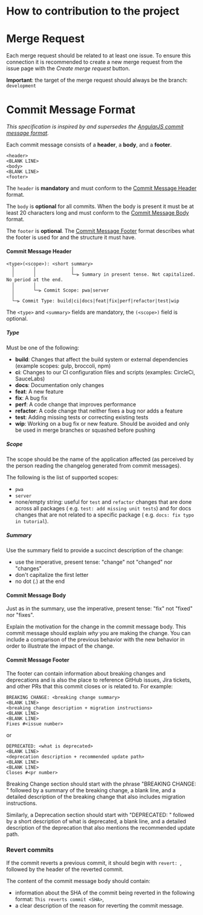 How to contribution to the project
===

# Merge Request

Each merge request should be related to at least one issue. To ensure this connection it is recommended to create a new
merge request from the issue page with the *Create merge request* button.

**Important**: the target of the merge request should always be the branch: `development`

# Commit Message Format

*This specification is inspired by and supersedes the [AngularJS commit message format][commit-message-format].*

Each commit message consists of a **header**, a **body**, and a **footer**.

```
<header>
<BLANK LINE>
<body>
<BLANK LINE>
<footer>
```

The `header` is **mandatory** and must conform to the [Commit Message Header](#commit-message-header) format.

The `body` is **optional** for all commits. When the body is present it must be at least 20 characters long and must
conform to the [Commit Message Body](#commit-message-body) format.

The `footer` is **optional**. The [Commit Message Footer](#commit-message-footer) format describes what the footer is
used for and the structure it must have.

#### Commit Message Header

```
<type>(<scope>): <short summary>
  │       │             │
  │       │             └─⫸ Summary in present tense. Not capitalized. No period at the end.
  │       │
  │       └─⫸ Commit Scope: pwa|server
  │
  └─⫸ Commit Type: build|ci|docs|feat|fix|perf|refactor|test|wip
```

The `<type>` and `<summary>` fields are mandatory, the `(<scope>)` field is optional.

##### Type

Must be one of the following:

* **build**: Changes that affect the build system or external dependencies (example scopes: gulp, broccoli, npm)
* **ci**: Changes to our CI configuration files and scripts (examples: CircleCi, SauceLabs)
* **docs**: Documentation only changes
* **feat**: A new feature
* **fix**: A bug fix
* **perf**: A code change that improves performance
* **refactor**: A code change that neither fixes a bug nor adds a feature
* **test**: Adding missing tests or correcting existing tests
* **wip**: Working on a bug fix or new feature. Should be avoided and only be used in merge branches or squashed before
  pushing

##### Scope

The scope should be the name of the application affected (as perceived by the person reading the changelog generated
from commit messages).

The following is the list of supported scopes:

* `pwa`
* `server`
* none/empty string: useful for `test` and `refactor` changes that are done across all packages (
  e.g. `test: add missing unit tests`) and for docs changes that are not related to a specific package (
  e.g. `docs: fix typo in tutorial`).

##### Summary

Use the summary field to provide a succinct description of the change:

* use the imperative, present tense: "change" not "changed" nor "changes"
* don't capitalize the first letter
* no dot (.) at the end

#### Commit Message Body

Just as in the summary, use the imperative, present tense: "fix" not "fixed" nor "fixes".

Explain the motivation for the change in the commit message body. This commit message should explain _why_ you are
making the change. You can include a comparison of the previous behavior with the new behavior in order to illustrate
the impact of the change.

#### Commit Message Footer

The footer can contain information about breaking changes and deprecations and is also the place to reference GitHub
issues, Jira tickets, and other PRs that this commit closes or is related to. For example:

```
BREAKING CHANGE: <breaking change summary>
<BLANK LINE>
<breaking change description + migration instructions>
<BLANK LINE>
<BLANK LINE>
Fixes #<issue number>
```

or

```
DEPRECATED: <what is deprecated>
<BLANK LINE>
<deprecation description + recommended update path>
<BLANK LINE>
<BLANK LINE>
Closes #<pr number>
```

Breaking Change section should start with the phrase "BREAKING CHANGE: " followed by a summary of the breaking change, a
blank line, and a detailed description of the breaking change that also includes migration instructions.

Similarly, a Deprecation section should start with "DEPRECATED: " followed by a short description of what is deprecated,
a blank line, and a detailed description of the deprecation that also mentions the recommended update path.

### Revert commits

If the commit reverts a previous commit, it should begin with `revert: `, followed by the header of the reverted commit.

The content of the commit message body should contain:

- information about the SHA of the commit being reverted in the following format: `This reverts commit <SHA>`,
- a clear description of the reason for reverting the commit message.

[commit-message-format]: https://docs.google.com/document/d/1QrDFcIiPjSLDn3EL15IJygNPiHORgU1_OOAqWjiDU5Y/edit#
